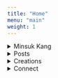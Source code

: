 ```yaml
---
title: "Home"
menu: "main"
weight: 1
---
```

<style>

img {
max-width: 200px;
margin: 0;
border-radius: 50%;
}

nav {
  margin-bottom: 1em;
}

</style>

<details>
<summary>Minsuk Kang</summary>

![강민석](https://bear-images.sfo2.cdn.digitaloceanspaces.com/jagunbae/minsuk-kang-profile.webp "강민석 프로필 사진")

A writer, podcaster, sourdough baker, hobby coder, zine maker, pizza lover, former sandwich shop owner, comedy enthusiast, flip phone user, politician skeptic, VTSAX investor, secondhand shopper, Aeropress brewer, former student at four middle schools·three high schools·two colleges in Korea, China, and the US, Literature major, guardian of two cats, and husband of Eunbi Ko.

Currently in Jeju, Korea.
</details>

<details>
<summary>Posts</summary>
{{< recent-posts >}}
</details>

<details>
<summary>Creations</summary>
<ul>
<li><a href="https://en.jagunbae.com">Jagunbae</a></li>
<li><a href="https://kangminsuk.com/tags/stories/">Short stories</a></li>
<li><a href="https://us.jagunbae.com">Kang and Ko's Photo Diary</a></li>
<li><a href="https://kangminsuk.com/interview/">(A Bit Serious) Parent Interview</a></li>
<li><a href="https://kangminsuk.com/conversation/">(A Bit Serious) Question Generator</a></li>
<li><a href="https://kangminsuk.com/mal/">Mal-muh-lee</a></li>
<li><a href="https://reviews.cheesylazy.com/">Sandwich shop</a> (closed)</li>
</ul>
</details>

<details>
<summary>Connect</summary>
<a href="https://letterbird.co/kang">Email</a>.<br><a href="https://kangminsuk.com/blog/index.xml">RSS(English)</a> or <a href="https://kangminsuk.com/ko/blog/index.xml">RSS(한국어)</a>.<br><a href="https://ko-fi.com/kangminsuk">Ko-fi</a>.
</details>